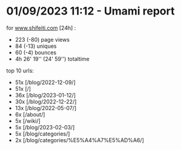 # 01/09/2023 11:12 - Umami report
for www.shifeiti.com [24h] :

 - 223 (-80) page views
 - 84 (-13) uniques
 - 60 (-4) bounces
 - 4h 26' 19'' (24' 59'') totaltime


top 10 urls:
 - 51x [/blog/2022-12-09/]
 - 51x [/]
 - 36x [/blog/2023-01-12/]
 - 30x [/blog/2022-12-22/]
 - 13x [/blog/2022-05-07/]
 - 6x [/about/]
 - 5x [/wiki/]
 - 5x [/blog/2023-02-03/]
 - 5x [/blog/categories/]
 - 2x [/blog/categories/%E5%A4%A7%E5%AD%A6/]


